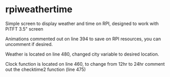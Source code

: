 # rpiweathertime
Simple screen to display weather and time on RPI, designed to work with PiTFT 3.5" screen

Animations commented out on line 394 to save on RPI resources, you can uncomment if desired.

Weather is located on line 480, changed city variable to desired location.

Clock function is located on line 460, to change from 12hr to 24hr comment out the checktime2 function (line 475)
